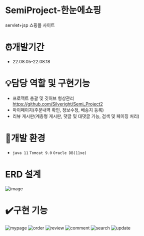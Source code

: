 # SemiProject-한눈에쇼핑

servlet+jsp 쇼핑몰 사이트

# ⏰개발기간

* 22.08.05-22.08.18

# 💡담당 역할 및 구현기능

* 프로젝트 총괄 및 깃허브 형상관리 https://github.com/Silveright/Semi_Project2
* 마이페이지(주문내역 확인, 정보수정, 배송지 등록)
* 리뷰 게시판(계층형 게시판, 댓글 및 대댓글 기능, 검색 및 페이징 처리)

# 🧰개발 환경

* `java 11` `Tomcat 9.0` `Oracle DB(11xe)`

# ERD 설계

![image](https://user-images.githubusercontent.com/100340071/194599615-3ae814f2-aa65-4bf6-8fd5-52b56b01990b.png)


# ✔️구현 기능

![mypage](https://user-images.githubusercontent.com/100340071/194599246-12e6720a-d02b-4ffa-be34-5ac69297f3f7.gif)
![order](https://user-images.githubusercontent.com/100340071/194599249-6cdd0294-78aa-4e73-a635-8e23f3104654.gif)
![review](https://user-images.githubusercontent.com/100340071/194599253-97765285-6d60-444e-9482-d0e3332ba63e.gif)
![comment](https://user-images.githubusercontent.com/100340071/194599259-d188a99c-e6fa-4a56-adde-be9399e7d4d0.gif)
![search](https://user-images.githubusercontent.com/100340071/194599268-c630ab2c-19d8-4c2d-8742-57b17a09bc9c.gif)
![update](https://user-images.githubusercontent.com/100340071/194599271-66fb5f3e-615a-4ad3-810d-407ed457add4.gif)
